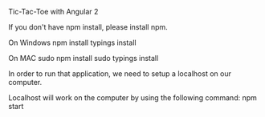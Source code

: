 Tic-Tac-Toe with Angular 2

If you don't have npm install, please install npm.

On Windows 
npm install
typings install

On MAC
sudo npm install
sudo typings install

In order to run that application, we need to setup a localhost on our computer. 

Localhost will work on the computer by using the following command: npm start
